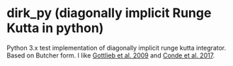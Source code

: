 # dirk_py (diagonally implicit Runge Kutta in python)
Python 3.x test implementation of diagonally implicit runge kutta integrator.
Based on Butcher form.
I like [Gottlieb et al. 2009](https://link.springer.com/article/10.1007/s10915-008-9239-z) and [Conde et al. 2017](https://arxiv.org/abs/1702.04621).
